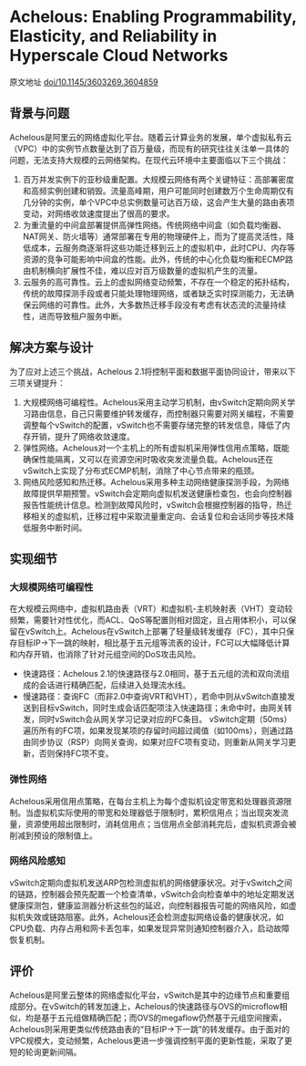 # Achelous: Enabling Programmability, Elasticity, and Reliability in Hyperscale Cloud Networks

原文地址 [doi/10.1145/3603269.3604859](https://dl.acm.org/doi/10.1145/3603269.3604859)

## 背景与问题

Achelous是阿里云的网络虚拟化平台。随着云计算业务的发展，单个虚拟私有云（VPC）中的实例节点数量达到了百万量级，而现有的研究往往关注单一具体的问题，无法支持大规模的云网络架构。在现代云环境中主要面临以下三个挑战：

1. 百万并发实例下的亚秒级重配置。大规模云网络有两个关键特征：高部署密度和高频实例创建和销毁。流量高峰期，用户可能同时创建数万个生命周期仅有几分钟的实例，单个VPC中总实例数量可达百万级，这会产生大量的路由表项变动，对网络收敛速度提出了很高的要求。
2. 为重流量的中间盒部署提供高弹性网络。传统网络中间盒（如负载均衡器、NAT网关、防火墙等）通常部署在专用的物理硬件上，而为了提高灵活性，降低成本，云服务商逐渐将这些功能迁移到云上的虚拟机中，此时CPU、内存等资源的竞争可能影响中间盒的性能。此外，传统的中心化负载均衡和ECMP路由机制横向扩展性不佳，难以应对百万级数量的虚拟机产生的流量。
3. 云服务的高可靠性。云上的虚拟网络变动频繁，不存在一个稳定的拓扑结构，传统的故障探测手段或者只能处理物理网络，或者缺乏实时探测能力，无法确保云网络的可靠性。此外，大多数热迁移手段没有考虑有状态流的流量持续性，进而导致租户服务中断。

## 解决方案与设计

为了应对上述三个挑战，Achelous 2.1将控制平面和数据平面协同设计，带来以下三项关键提升：

1. 大规模网络可编程性。Achelous采用主动学习机制，由vSwitch定期向网关学习路由信息，自己只需要维护转发缓存，而控制器只需要对网关编程，不需要调整每个vSwitch的配置，vSwitch也不需要存储完整的转发信息，降低了内存开销，提升了网络收敛速度。
2. 弹性网络。Achelous对一个主机上的所有虚拟机采用弹性信用点策略，既能确保性能隔离，又可以在资源空闲时吸收突发流量负载。Achelous还在vSwitch上实现了分布式ECMP机制，消除了中心节点带来的瓶颈。
3. 网络风险感知和热迁移。Achelous采用多种主动网络健康探测手段，为网络故障提供早期预警。vSwitch会定期向虚拟机发送健康检查包，也会向控制器报告性能统计信息。检测到故障风险时，vSwitch会根据控制器的指导，热迁移相关的虚拟机，迁移过程中采取流量重定向、会话复位和会话同步等技术降低服务中断时间。

## 实现细节

### 大规模网络可编程性

在大规模云网络中，虚拟机路由表（VRT）和虚拟机-主机映射表（VHT）变动较频繁，需要针对性优化，而ACL、QoS等配置则相对固定，且占用体积小，可以保留在vSwitch上。Achelous在vSwitch上部署了轻量级转发缓存（FC），其中只保存目标IP→下一跳的映射，相比基于五元组等流表的设计，FC可以大幅降低计算和内存开销，也消除了针对元组空间的DoS攻击风险。

- 快速路径：Achelous 2.1的快速路径与2.0相同，基于五元组的流和双向流组成的会话进行精确匹配，后续进入处理流水线。
- 慢速路径：查询FC（而非2.0中查询VRT和VHT），若命中则从vSwitch直接发送到目标vSwitch，同时生成会话匹配项注入快速路径；未命中时，由网关转发，同时vSwitch会从网关学习记录对应的FC条目。
vSwitch定期（50ms）遍历所有的FC项，如果发现某项的存留时间超过阈值（如100ms），则通过路由同步协议（RSP）向网关查询，如果对应FC项有变动，则重新从网关学习更新，否则保持FC项不变。

### 弹性网络

Achelous采用信用点策略，在每台主机上为每个虚拟机设定带宽和处理器资源限制。当虚拟机实际使用的带宽和处理器低于限制时，累积信用点；当出现突发流量，资源使用超出限制时，消耗信用点；当信用点全部消耗完后，虚拟机资源会被削减到预设的限制值上。

### 网络风险感知

vSwitch定期向虚拟机发送ARP包检测虚拟机的网络健康状况。对于vSwitch之间的链路，控制器会预先配置一个检查清单，vSwitch会向检查单中的地址定期发送健康探测包，健康监测器分析这些包的延迟，向控制器报告可能的网络风险，如虚拟机失效或链路阻塞。此外，Achelous还会检测虚拟网络设备的健康状况，如CPU负载、内存占用和网卡丢包率，如果发现异常则通知控制器介入，启动故障恢复机制。

## 评价

Achelous是阿里云整体的网络虚拟化平台，vSwitch是其中的边缘节点和重要组成部分。在vSwitch的转发加速上，Achelous的快速路径与OVS的microflow相似，均是基于五元组做精确匹配；而OVS的megaflow仍然基于元组空间搜索，Achelous则采用更类似传统路由表的“目标IP→下一跳”的转发缓存。由于面对的VPC规模大，变动频繁，Achelous更进一步强调控制平面的更新性能，采取了更短的轮询更新间隔。
